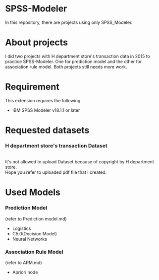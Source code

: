 # SPSS-Modeler
In this repository, there are projects using only SPSS_Modeler.

# About projects
I did two projects with H department store's transaction data in 2015 to practice SPSS-Modeler. One for prediction model and the other for association rule model. Both projects still needs more work. 

# Requirement
This extension requires the following
- IBM SPSS Modeler v18.1.1 or later

# Requested datasets
### H department store's transaction Dataset
<br>It's not allowed to upload Dataset because of copyright by H department store.
<br>Hope you refer to uploaded pdf file that I created.


# Used Models
### Prediction Model 
(refer to Prediction model.md)
- Logistics
- C5.0(Decision Model)
- Neural Networks 

### Association Rule Model 
(refer to ARM.md)
- Apriori node
